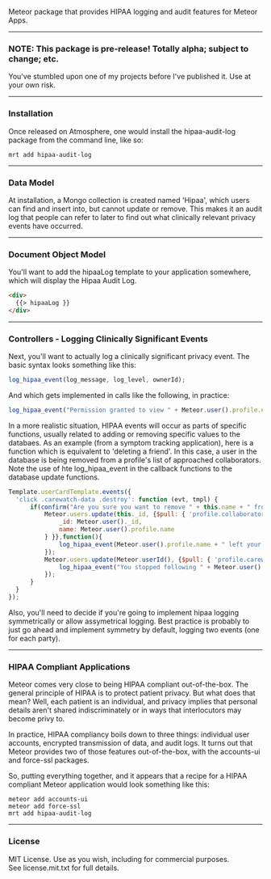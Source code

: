 Meteor package that provides HIPAA logging and audit features for Meteor Apps.

------------------------
### **NOTE:  This package is pre-release!  Totally alpha; subject to change; etc.**

You've stumbled upon one of my projects before I've published it.  Use at your own risk.  


------------------------
### Installation

Once released on Atmosphere, one would install the hipaa-audit-log package from the command line, like so:

````
mrt add hipaa-audit-log
````


------------------------
### Data Model

At installation, a Mongo collection is created named 'Hipaa', which users can find and insert into, but cannot update or remove.  This makes it an audit log that people can refer to later to find out what clinically relevant privacy events have occurred.

------------------------
### Document Object Model

You'll want to add the hipaaLog template to your application somewhere, which will display the Hipaa Audit Log.

````html
<div>
  {{> hipaaLog }}
</div>
````

------------------------
### Controllers - Logging Clinically Significant Events

Next, you'll want to actually log a clinically significant privacy event.  The basic syntax looks something like this:

````javascript
log_hipaa_event(log_message, log_level, ownerId);
````

And which gets implemented in calls like the following, in practice:

````javascript
log_hipaa_event("Permission granted to view " + Meteor.user().profile.name, LogLevel.Hipaa, Meteor.userId());
````


In a more realistic situation, HIPAA events will occur as parts of specific functions, usually related to adding or removing specific values to the databaes.  As an example (from a symptom tracking application), here is a function which is equivalent to 'deleting a friend'.  In this case, a user in the database is being removed from a profile's list of approached collaborators.   Note the use of hte log_hipaa_event in the callback functions to the database update functions.  

````js
Template.userCardTemplate.events({
  'click .carewatch-data .destroy': function (evt, tmpl) {
      if(confirm("Are you sure you want to remove " + this.name + " from your carewatch list?")){
          Meteor.users.update(this._id, {$pull: { 'profile.collaborators': {
              _id: Meteor.user()._id,
              name: Meteor.user().profile.name
          } }},function(){
              log_hipaa_event(Meteor.user().profile.name + " left your collaboration group.", LogLevel.Hipaa, this._id);
          });
          Meteor.users.update(Meteor.userId(), {$pull: { 'profile.carewatch': this }}, function(){
              log_hipaa_event("You stopped following " + Meteor.user().profile.name, LogLevel.Hipaa, Meteor.userId());          
          });
      }
  }
});
````

Also, you'll need to decide if you're going to implement hipaa logging symmetrically or allow assymetrical logging.  Best practice is probably to just go ahead and implement symmetry by default, logging two events (one for each party). 

------------------------
### HIPAA Compliant Applications

Meteor comes very close to being HIPAA compliant out-of-the-box.  The general principle of HIPAA is to protect patient privacy.  But what does that mean?  Well, each patient is an individual, and privacy implies that personal details aren't shared indiscriminately or in ways that interlocutors may become privy to. 

In practice, HIPAA compliancy boils down to three things:  individual user accounts, encrypted transmission of data, and audit logs.  It turns out that Meteor provides two of those features out-of-the-box, with the accounts-ui and force-ssl packages.  

So, putting everything together, and it appears that a recipe for a HIPAA compliant Meteor application would look something like this:

````
meteor add accounts-ui
meteor add force-ssl
mrt add hipaa-audit-log
````

------------------------
### License

MIT License. Use as you wish, including for commercial purposes.  
See license.mit.txt for full details.  










